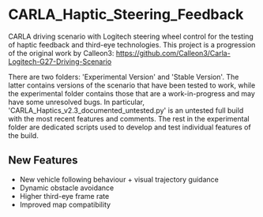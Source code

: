 # CARLA_Haptic_Steering_Feedback

CARLA driving scenario with Logitech steering wheel control for the testing of haptic feedback and third-eye technologies. This project is a progression of the original work by Calleon3: https://github.com/Calleon3/Carla-Logitech-G27-Driving-Scenario

There are two folders: 'Experimental Version' and 'Stable Version'. The latter contains versions of the scenario that have been tested to work, while the experimental folder contains those that are a work-in-progress and may have some unresolved bugs. In particular, 'CARLA_Haptics_v2.3_documented_untested.py' is an untested full build with the most recent features and comments. The rest in the experimental folder are dedicated scripts used to develop and test individual features of the build.

## New Features

- New vehicle following behaviour + visual trajectory guidance
- Dynamic obstacle avoidance
- Higher third-eye frame rate
- Improved map compatibility



